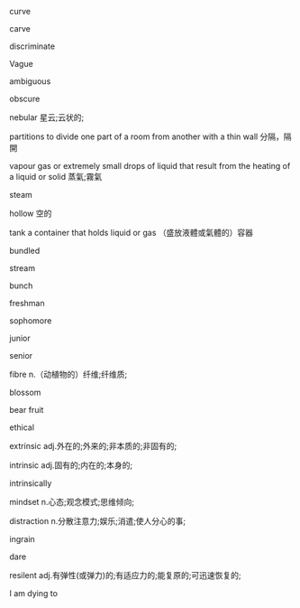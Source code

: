 curve

carve

discriminate 

Vague

ambiguous

obscure


nebular
星云;云状的;

partitions
to divide one part of a room from another with a thin wall
分隔，隔開

vapour
gas or extremely small drops of liquid that result from the heating of a liquid or solid
蒸氣;霧氣

steam

hollow
空的

tank
a container that holds liquid or gas
（盛放液體或氣體的）容器

bundled

stream

bunch

freshman

sophomore

junior

senior

fibre
n.（动植物的）纤维;纤维质;

blossom

bear fruit

ethical

extrinsic
adj.外在的;外来的;非本质的;非固有的;

intrinsic
adj.固有的;内在的;本身的;

intrinsically

mindset
n.心态;观念模式;思维倾向;

distraction
n.分散注意力;娱乐;消遣;使人分心的事;

ingrain


dare

resilent
adj.有弹性(或弹力)的;有适应力的;能复原的;可迅速恢复的;

I am dying to



